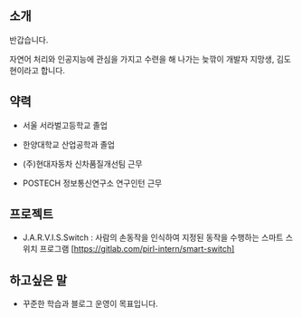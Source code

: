 
## 소개

반갑습니다.

자연어 처리와 인공지능에 관심을 가지고 수련을 해 나가는 늦깎이 개발자 지망생, 김도현이라고 합니다.

## 약력

- 서울 서라벌고등학교 졸업

- 한양대학교 산업공학과 졸업

- (주)현대자동차 신차품질개선팀 근무

- POSTECH 정보통신연구소 연구인턴 근무

## 프로젝트

- J.A.R.V.I.S.Switch : 사람의 손동작을 인식하여 지정된 동작을 수행하는 스마트 스위치 프로그램
  [https://gitlab.com/pirl-intern/smart-switch]

## 하고싶은 말

- 꾸준한 학습과 블로그 운영이 목표입니다.
